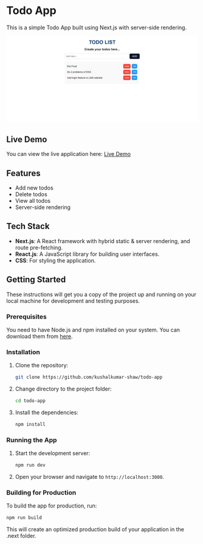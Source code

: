 # Todo App

This is a simple Todo App built using Next.js with server-side rendering.

![Todo App Screenshot](./public/landing-page.png)

## Live Demo
You can view the live application here: [Live Demo](https://todo-app-ks.netlify.app/)

## Features

- Add new todos
- Delete todos
- View all todos
- Server-side rendering

## Tech Stack

- **Next.js**: A React framework with hybrid static & server rendering, and route pre-fetching.
- **React.js**: A JavaScript library for building user interfaces.
- **CSS**: For styling the application.

## Getting Started

These instructions will get you a copy of the project up and running on your local machine for development and testing purposes.

### Prerequisites

You need to have Node.js and npm installed on your system. You can download them from [here](https://nodejs.org/).

### Installation

1. Clone the repository:

    ```bash
    git clone https://github.com/kushalkumar-shaw/todo-app
    ```

2. Change directory to the project folder:

    ```bash
    cd todo-app
    ```

3. Install the dependencies:

    ```bash
    npm install
    ```

### Running the App

1. Start the development server:

    ```bash
    npm run dev
    ```

2. Open your browser and navigate to `http://localhost:3000`.

### Building for Production

To build the app for production, run:

```bash
npm run build
```

This will create an optimized production build of your application in the .next folder.

